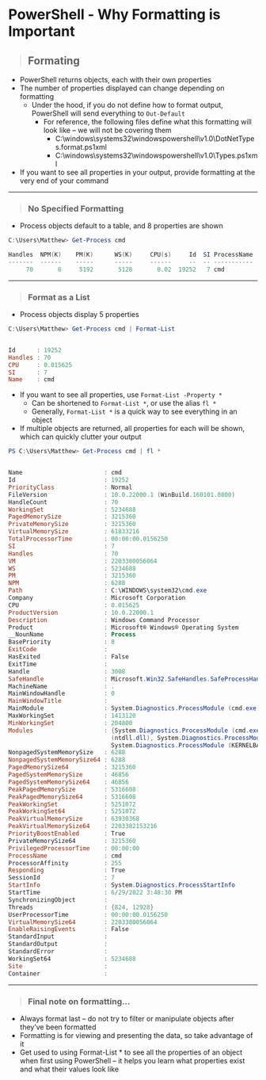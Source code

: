 # PowerShell - Why Formatting is Important

> ## **Formating**

- PowerShell returns objects, each with their own properties
- The number of properties displayed can change depending on formatting
    - Under the hood, if you do not define how to format output, PowerShell will send everything to `Out-Default`
        - For reference, the following files define what this formatting will look like – we will not be covering them
            - C:\windows\systems32\windowspowershell\v1.0\DotNetTypes.format.ps1xml
            - C:\windows\systems32\windowspowershell\v1.0\Types.ps1xml
- If you want to see all properties in your output, provide formatting at the very end of your command

---

> ### **No Specified Formatting**

- Process objects default to a table, and 8 properties are shown

```PowerShell
C:\Users\Matthew> Get-Process cmd

Handles  NPM(K)    PM(K)      WS(K)     CPU(s)     Id  SI ProcessName
-------  ------    -----      -----     ------     --  -- -----------
     70       6     5192       5128       0.02  19252   7 cmd
```

---

> ### **Format as a List**

- Process objects display 5 properties

```PowerShell
C:\Users\Matthew> Get-Process cmd | Format-List


Id      : 19252
Handles : 70
CPU     : 0.015625
SI      : 7
Name    : cmd
```

- If you want to see all properties, use `Format-List -Property *`
    - Can be shortened to `Format-List *`, or use the alias `fl *`
    - Generally, `Format-List *` is a quick way to see everything in an object
- If multiple objects are returned, all properties for each will be shown, which can quickly clutter your output

```PowerShell
PS C:\Users\Matthew> Get-Process cmd | fl *


Name                       : cmd
Id                         : 19252
PriorityClass              : Normal
FileVersion                : 10.0.22000.1 (WinBuild.160101.0800)
HandleCount                : 70
WorkingSet                 : 5234688
PagedMemorySize            : 3215360
PrivateMemorySize          : 3215360
VirtualMemorySize          : 61833216
TotalProcessorTime         : 00:00:00.0156250
SI                         : 7
Handles                    : 70
VM                         : 2203380056064
WS                         : 5234688
PM                         : 3215360
NPM                        : 6288
Path                       : C:\WINDOWS\system32\cmd.exe
Company                    : Microsoft Corporation
CPU                        : 0.015625
ProductVersion             : 10.0.22000.1
Description                : Windows Command Processor
Product                    : Microsoft® Windows® Operating System
__NounName                 : Process
BasePriority               : 8
ExitCode                   :
HasExited                  : False
ExitTime                   :
Handle                     : 3008
SafeHandle                 : Microsoft.Win32.SafeHandles.SafeProcessHandle
MachineName                : .
MainWindowHandle           : 0
MainWindowTitle            :
MainModule                 : System.Diagnostics.ProcessModule (cmd.exe)
MaxWorkingSet              : 1413120
MinWorkingSet              : 204800
Modules                    : {System.Diagnostics.ProcessModule (cmd.exe), System.Diagnostics.ProcessModule
                             (ntdll.dll), System.Diagnostics.ProcessModule (KERNEL32.DLL),
                             System.Diagnostics.ProcessModule (KERNELBASE.dll)...}
NonpagedSystemMemorySize   : 6288
NonpagedSystemMemorySize64 : 6288
PagedMemorySize64          : 3215360
PagedSystemMemorySize      : 46856
PagedSystemMemorySize64    : 46856
PeakPagedMemorySize        : 5316608
PeakPagedMemorySize64      : 5316608
PeakWorkingSet             : 5251072
PeakWorkingSet64           : 5251072
PeakVirtualMemorySize      : 63930368
PeakVirtualMemorySize64    : 2203382153216
PriorityBoostEnabled       : True
PrivateMemorySize64        : 3215360
PrivilegedProcessorTime    : 00:00:00
ProcessName                : cmd
ProcessorAffinity          : 255
Responding                 : True
SessionId                  : 7
StartInfo                  : System.Diagnostics.ProcessStartInfo
StartTime                  : 6/29/2022 3:48:30 PM
SynchronizingObject        :
Threads                    : {824, 12928}
UserProcessorTime          : 00:00:00.0156250
VirtualMemorySize64        : 2203380056064
EnableRaisingEvents        : False
StandardInput              :
StandardOutput             :
StandardError              :
WorkingSet64               : 5234688
Site                       :
Container                  :
```

---

> ### **Final note on formatting...**

- Always format last – do not try to filter or manipulate objects after they’ve been formatted
- Formatting is for viewing and presenting the data, so take advantage of it
- Get used to using Format-List * to see all the properties of an object when first using PowerShell – it helps you learn what properties exist and what their values look like
